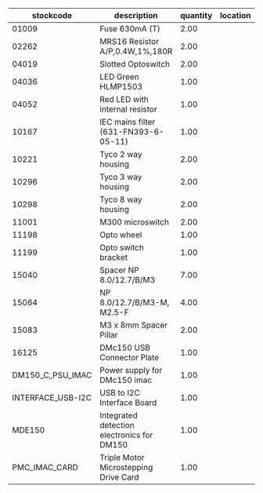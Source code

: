 |stockcode|description|quantity|location|
|---------|-----------|--------|--------|
|01009|Fuse 630mA (T)|2.00||
|02262|MRS16 Resistor A/P,0.4W,1%,180R|2.00||
|04019|Slotted Optoswitch|2.00||
|04036|LED Green HLMP1503|1.00||
|04052|Red LED with internal resistor|1.00||
|10167|IEC mains filter (631-FN393-6-05-11)|1.00||
|10221|Tyco 2 way housing|2.00||
|10296|Tyco 3 way housing|2.00||
|10298|Tyco 8 way housing|2.00||
|11001|M300 microswitch|2.00||
|11198|Opto wheel|1.00||
|11199|Opto switch bracket|1.00||
|15040|Spacer NP 8.0/12.7/B/M3|7.00||
|15064|NP 8.0/12.7/B/M3-M, M2.5-F|4.00||
|15083|M3 x 8mm Spacer Pillar|2.00||
|16125|DMc150 USB Connector Plate|1.00||
|DM150_C_PSU_IMAC|Power supply for DMc150 imac|1.00||
|INTERFACE_USB-I2C|USB to I2C Interface Board|1.00||
|MDE150|Integrated detection electronics for DM150|1.00||
|PMC_IMAC_CARD|Triple Motor Microstepping Drive Card|1.00||

